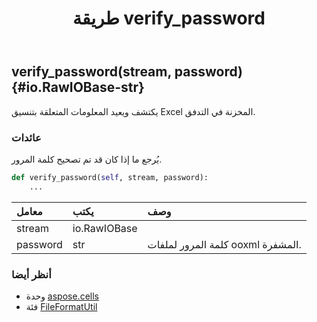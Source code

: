 ﻿---
title: طريقة verify_password
second_title: Aspose.Cells for Python via .NET API المراجع
description:
type: docs
weight: 100
url: /ar/python-net/aspose.cells/fileformatutil/verify_password/
is_root: false
---
##  verify_password(stream, password) {#io.RawIOBase-str}
يكتشف ويعيد المعلومات المتعلقة بتنسيق Excel المخزنة في التدفق.


###  عائدات

يُرجع ما إذا كان قد تم تصحيح كلمة المرور.


```python
def verify_password(self, stream, password):
    ...
```


| معامل| يكتب| وصف|
| :- | :- | :- |
| stream | io.RawIOBase |  |
| password | str | كلمة المرور لملفات ooxml المشفرة.|



###  أنظر أيضا
* وحدة [aspose.cells](../../)
* فئة [FileFormatUtil](/cells/ar/python-net/aspose.cells/fileformatutil)
